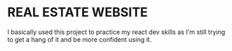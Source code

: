 # REAL ESTATE WEBSITE
I basically used this project to practice my react dev skills as I'm still trying to get a hang of it and be more confident using it.

